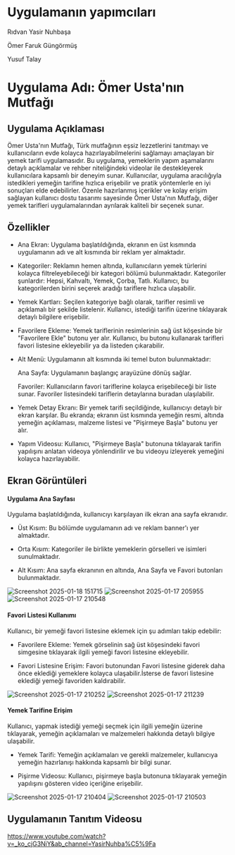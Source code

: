 # Uygulamanın yapımcıları

Rıdvan Yasir Nuhbaşa

Ömer Faruk Güngörmüş

Yusuf Talay

# Uygulama Adı: Ömer Usta'nın Mutfağı


## Uygulama Açıklaması
Ömer Usta'nın Mutfağı, Türk mutfağının eşsiz lezzetlerini tanıtmayı ve kullanıcıların evde kolayca hazırlayabilmelerini sağlamayı amaçlayan bir yemek tarifi uygulamasıdır. Bu uygulama, yemeklerin yapım aşamalarını detaylı açıklamalar ve rehber niteliğindeki videolar ile destekleyerek kullanıcılara kapsamlı bir deneyim sunar.
Kullanıcılar, uygulama aracılığıyla istedikleri yemeğin tarifine hızlıca erişebilir ve pratik yöntemlerle en iyi sonuçları elde edebilirler. Özenle hazırlanmış içerikler ve kolay erişim sağlayan kullanıcı dostu tasarımı sayesinde Ömer Usta'nın Mutfağı, diğer yemek tarifleri uygulamalarından ayrılarak kaliteli bir seçenek sunar.

## Özellikler
- Ana Ekran: Uygulama başlatıldığında, ekranın en üst kısmında uygulamanın adı ve alt kısmında bir reklam yer almaktadır.
- Kategoriler: Reklamın hemen altında, kullanıcıların yemek türlerini kolayca filtreleyebileceği bir kategori bölümü bulunmaktadır. Kategoriler şunlardır: Hepsi, Kahvaltı, Yemek, Çorba, Tatlı. Kullanıcı, bu kategorilerden birini seçerek 
  aradığı tariflere hızlıca ulaşabilir.
- Yemek Kartları: Seçilen kategoriye bağlı olarak, tarifler resimli ve açıklamalı bir şekilde listelenir. Kullanıcı, istediği tarifin üzerine tıklayarak detaylı bilgilere erişebilir.
- Favorilere Ekleme: Yemek tariflerinin resimlerinin sağ üst köşesinde bir "Favorilere Ekle" butonu yer alır. Kullanıcı, bu butonu kullanarak tarifleri favori listesine ekleyebilir ya da listeden çıkarabilir.
- Alt Menü: Uygulamanın alt kısmında iki temel buton bulunmaktadır:
  
  Ana Sayfa: Uygulamanın başlangıç arayüzüne dönüş sağlar.
  
  Favoriler: Kullanıcıların favori tariflerine kolayca erişebileceği bir liste sunar. Favoriler listesindeki tariflerin detaylarına buradan ulaşılabilir.
  
- Yemek Detay Ekranı: Bir yemek tarifi seçildiğinde, kullanıcıyı detaylı bir ekran karşılar. Bu ekranda; ekranın üst kısmında yemeğin resmi, altında yemeğin açıklaması, malzeme listesi ve "Pişirmeye Başla" butonu yer alır.
- Yapım Videosu: Kullanıcı, "Pişirmeye Başla" butonuna tıklayarak tarifin yapılışını anlatan videoya yönlendirilir ve bu videoyu izleyerek yemeğini kolayca hazırlayabilir.


## Ekran Görüntüleri

#### Uygulama Ana Sayfası
Uygulama başlatıldığında, kullanıcıyı karşılayan ilk ekran ana sayfa ekranıdır.


- Üst Kısım:
Bu bölümde uygulamanın adı ve reklam banner'ı yer almaktadır.


- Orta Kısım:
Kategoriler ile birlikte yemeklerin görselleri ve isimleri sunulmaktadır.


- Alt Kısım:
Ana sayfa ekranının en altında, Ana Sayfa ve Favori butonları bulunmaktadır.


![Screenshot 2025-01-18 151715](https://github.com/user-attachments/assets/277fe2f9-b4d0-4d0d-845b-404e30478811)
![Screenshot 2025-01-17 205955](https://github.com/user-attachments/assets/e6dbaec7-95fa-4b87-b2d5-711e6e46ed31)
![Screenshot 2025-01-17 210548](https://github.com/user-attachments/assets/6ec8e953-1b13-427e-962b-285723d47f37)







#### Favori Listesi Kullanımı
Kullanıcı, bir yemeği favori listesine eklemek için şu adımları takip edebilir:


- Favorilere Ekleme:
Yemek görselinin sağ üst köşesindeki favori simgesine tıklayarak ilgili yemeği favori listesine ekleyebilir.

 
- Favori Listesine Erişim:
Favori butonundan Favori listesine giderek daha önce eklediği yemeklere kolayca ulaşabilir.İsterse de favori listesine eklediği yemeği favoriden kaldırabilir.

![Screenshot 2025-01-17 210252](https://github.com/user-attachments/assets/51338658-8474-4714-8255-67e5f8e0fab1)
![Screenshot 2025-01-17 211239](https://github.com/user-attachments/assets/e93398a1-824f-4da1-9e73-8522bbdf000b)






#### Yemek Tarifine Erişim
Kullanıcı, yapmak istediği yemeği seçmek için ilgili yemeğin üzerine tıklayarak, yemeğin açıklamaları ve malzemeleri hakkında detaylı bilgiye ulaşabilir.


- Yemek Tarifi:
Yemeğin açıklamaları ve gerekli malzemeler, kullanıcıya yemeğin hazırlanışı hakkında kapsamlı bir bilgi sunar.


- Pişirme Videosu:
Kullanıcı, pişirmeye başla butonuna tıklayarak yemeğin yapılışını gösteren video içeriğine erişebilir.

![Screenshot 2025-01-17 210404](https://github.com/user-attachments/assets/d12bd09d-72d3-4372-bf74-34a4df5c157e)
![Screenshot 2025-01-17 210503](https://github.com/user-attachments/assets/6d61b777-5495-4ab5-835e-6e6bb9c709fd)


## Uygulamanın Tanıtım Videosu

https://www.youtube.com/watch?v=_ko_cjG3NiY&ab_channel=YasirNuhba%C5%9Fa
